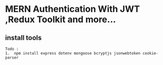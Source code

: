 # MERN Authentication With JWT ,Redux Toolkit and more...

## install tools

    Todo :
    1.  npm install express dotenv mongoose bcryptjs jsonwebtoken cookie-parser
